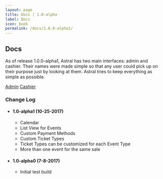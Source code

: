 ```yaml
---
layout: page
title: Docs | 1.0-alpha
label: Docs
icon: book
permalink: /docs/1.0.0-alpha1/
---
```


<h2 class="ui dividing header">
  <i class="ui book icon"></i> Docs
</h2>

As of release 1.0.0-alpha1, Astral has two main interfaces: admin and cashier. Their names were made simple so that any user could pick up on their purpose just by looking at them. Astral tries to keep everything as simple as possible.

<a href="admin" class="ui large black button"><i class="sun icon"></i>Admin</a>
<a href="cashier" class="ui large black button"><i class="inbox icon"></i>Cashier</a>

###  <i class="hashtag icon"></i> Change Log

* #### 1.0-alpha1 (10-25-2017)
  - Calendar
  - List View for Events
  - Custom Payment Methods
  - Custom Ticket Types
  - Ticket Types can be customized for each Event Type
  - More than one event for the same sale

* #### 1.0-alpha0 (7-8-2017)
  - Initial test build
